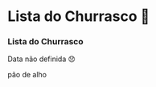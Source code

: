 # Lista do Churrasco  :meat_on_bone:

### Lista do Churrasco ###

Data não definida  :disappointed:

pão de alho 

